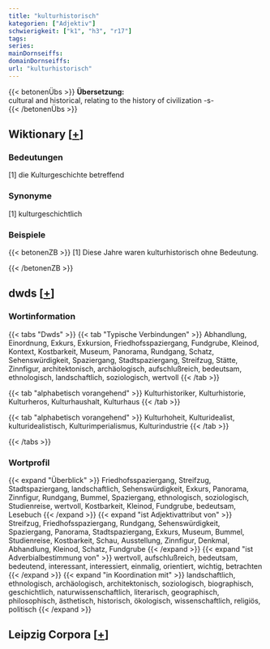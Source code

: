 ```yaml
---
title: "kulturhistorisch"
kategorien: ["Adjektiv"]
schwierigkeit: ["k1", "h3", "r17"]
tags:
series:
mainDornseiffs:
domainDornseiffs:
url: "kulturhistorisch"
---
```


{{< betonenÜbs >}}
**Übersetzung:**  
cultural and historical, relating to the history of civilization -s-  
{{< /betonenÜbs >}}

## Wiktionary [[+](https://de.wiktionary.org/wiki/kulturhistorisch)]

### Bedeutungen
[1] die Kulturgeschichte betreffend  

### Synonyme
[1] kulturgeschichtlich  

### Beispiele
{{< betonenZB >}}
[1] Diese Jahre waren kulturhistorisch ohne Bedeutung.  

{{< /betonenZB >}}


## dwds [[+](https://www.dwds.de/wb/kulturhistorisch)]

### Wortinformation
{{< tabs "Dwds" >}}
{{< tab "Typische Verbindungen" >}}
Abhandlung, Einordnung, Exkurs, Exkursion, Friedhofsspaziergang, Fundgrube, Kleinod, Kontext, Kostbarkeit, Museum, Panorama, Rundgang, Schatz, Sehenswürdigkeit, Spaziergang, Stadtspaziergang, Streifzug, Stätte, Zinnfigur, architektonisch, archäologisch, aufschlußreich, bedeutsam, ethnologisch, landschaftlich, soziologisch, wertvoll
{{< /tab >}}

{{< tab "alphabetisch vorangehend" >}}
Kulturhistoriker, Kulturhistorie, Kulturheros, Kulturhaushalt, Kulturhaus
{{< /tab >}}

{{< tab "alphabetisch vorangehend" >}}
Kulturhoheit, Kulturidealist, kulturidealistisch, Kulturimperialismus, Kulturindustrie
{{< /tab >}}

{{< /tabs >}}

### Wortprofil
{{< expand "Überblick" >}} Friedhofsspaziergang, Streifzug, Stadtspaziergang, landschaftlich, Sehenswürdigkeit, Exkurs, Panorama, Zinnfigur, Rundgang, Bummel, Spaziergang, ethnologisch, soziologisch, Studienreise, wertvoll, Kostbarkeit, Kleinod, Fundgrube, bedeutsam, Lesebuch {{< /expand >}}
{{< expand "ist Adjektivattribut von" >}} Streifzug, Friedhofsspaziergang, Rundgang, Sehenswürdigkeit, Spaziergang, Panorama, Stadtspaziergang, Exkurs, Museum, Bummel, Studienreise, Kostbarkeit, Schau, Ausstellung, Zinnfigur, Denkmal, Abhandlung, Kleinod, Schatz, Fundgrube {{< /expand >}}
{{< expand "ist Adverbialbestimmung von" >}} wertvoll, aufschlußreich, bedeutsam, bedeutend, interessant, interessiert, einmalig, orientiert, wichtig, betrachten {{< /expand >}}
{{< expand "in Koordination mit" >}} landschaftlich, ethnologisch, archäologisch, architektonisch, soziologisch, biographisch, geschichtlich, naturwissenschaftlich, literarisch, geographisch, philosophisch, ästhetisch, historisch, ökologisch, wissenschaftlich, religiös, politisch {{< /expand >}}

## Leipzig Corpora [[+](https://corpora.uni-leipzig.de/en/res?word=kulturhistorisch&corpusId=deu_newscrawl-public_2018)]

